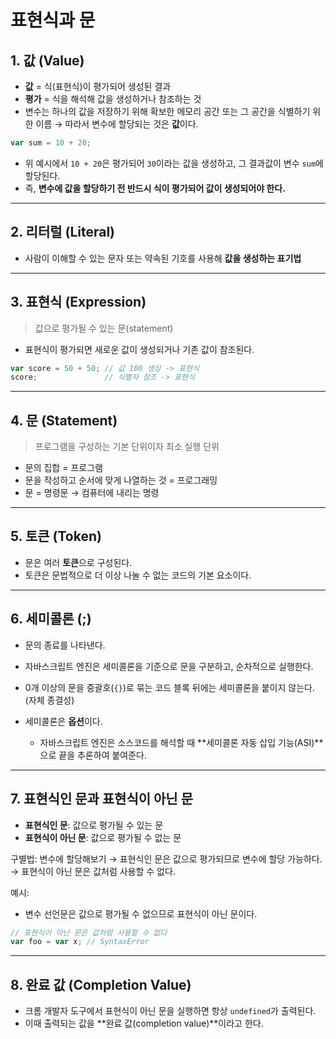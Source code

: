 # 표현식과 문

## 1. 값 (Value)

* **값** = 식(표현식)이 평가되어 생성된 결과
* **평가** = 식을 해석해 값을 생성하거나 참조하는 것
* 변수는 하나의 값을 저장하기 위해 확보한 메모리 공간 또는 그 공간을 식별하기 위한 이름
  → 따라서 변수에 할당되는 것은 **값**이다.

```javascript
var sum = 10 + 20;
```

* 위 예시에서 `10 + 20`은 평가되어 `30`이라는 값을 생성하고, 그 결과값이 변수 `sum`에 할당된다.
* 즉, **변수에 값을 할당하기 전 반드시 식이 평가되어 값이 생성되어야 한다.**

---

## 2. 리터럴 (Literal)

* 사람이 이해할 수 있는 문자 또는 약속된 기호를 사용해 **값을 생성하는 표기법**

---

## 3. 표현식 (Expression)

> 값으로 평가될 수 있는 문(statement)

* 표현식이 평가되면 새로운 값이 생성되거나 기존 값이 참조된다.

```javascript
var score = 50 + 50; // 값 100 생성 -> 표현식
score;               // 식별자 참조 -> 표현식
```

---

## 4. 문 (Statement)

> 프로그램을 구성하는 기본 단위이자 최소 실행 단위

* 문의 집합 = 프로그램
* 문을 작성하고 순서에 맞게 나열하는 것 = 프로그래밍
* 문 = 명령문 → 컴퓨터에 내리는 명령

---

## 5. 토큰 (Token)

* 문은 여러 **토큰**으로 구성된다.
* 토큰은 문법적으로 더 이상 나눌 수 없는 코드의 기본 요소이다.

---

## 6. 세미콜론 (;)

* 문의 종료를 나타낸다.
* 자바스크립트 엔진은 세미콜론을 기준으로 문을 구분하고, 순차적으로 실행한다.
* 0개 이상의 문을 중괄호(`{}`)로 묶는 코드 블록 뒤에는 세미콜론을 붙이지 않는다. (자체 종결성)
* 세미콜론은 **옵션**이다.

  * 자바스크립트 엔진은 소스코드를 해석할 때 \*\*세미콜론 자동 삽입 기능(ASI)\*\*으로 끝을 추론하여 붙여준다.

---

## 7. 표현식인 문과 표현식이 아닌 문

* **표현식인 문**: 값으로 평가될 수 있는 문
* **표현식이 아닌 문**: 값으로 평가될 수 없는 문

구별법: 변수에 할당해보기
→ 표현식인 문은 값으로 평가되므로 변수에 할당 가능하다.
→ 표현식이 아닌 문은 값처럼 사용할 수 없다.

예시:

* 변수 선언문은 값으로 평가될 수 없으므로 표현식이 아닌 문이다.

```javascript
// 표현식이 아닌 문은 값처럼 사용할 수 없다
var foo = var x; // SyntaxError
```

---

## 8. 완료 값 (Completion Value)

* 크롬 개발자 도구에서 표현식이 아닌 문을 실행하면 항상 `undefined`가 출력된다.
* 이때 출력되는 값을 \*\*완료 값(completion value)\*\*이라고 한다.

